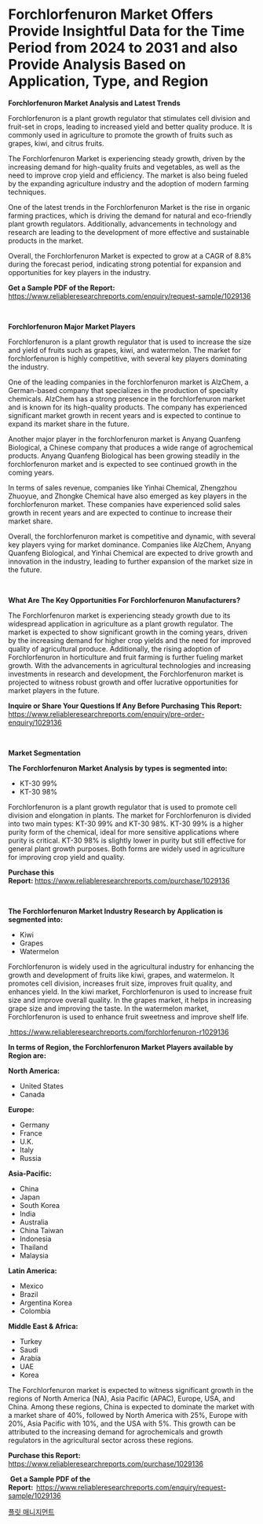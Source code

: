 <p><h1>Forchlorfenuron Market Offers Provide Insightful Data for the Time Period from 2024 to 2031 and also Provide Analysis Based on Application, Type, and Region</h1></p><p><strong>Forchlorfenuron Market Analysis and Latest Trends</strong></p>
<p><p>Forchlorfenuron is a plant growth regulator that stimulates cell division and fruit-set in crops, leading to increased yield and better quality produce. It is commonly used in agriculture to promote the growth of fruits such as grapes, kiwi, and citrus fruits.</p><p>The Forchlorfenuron Market is experiencing steady growth, driven by the increasing demand for high-quality fruits and vegetables, as well as the need to improve crop yield and efficiency. The market is also being fueled by the expanding agriculture industry and the adoption of modern farming techniques.</p><p>One of the latest trends in the Forchlorfenuron Market is the rise in organic farming practices, which is driving the demand for natural and eco-friendly plant growth regulators. Additionally, advancements in technology and research are leading to the development of more effective and sustainable products in the market.</p><p>Overall, the Forchlorfenuron Market is expected to grow at a CAGR of 8.8% during the forecast period, indicating strong potential for expansion and opportunities for key players in the industry.</p></p>
<p><strong>Get a Sample PDF of the Report:&nbsp;</strong> <a href="https://www.reliableresearchreports.com/enquiry/request-sample/1029136">https://www.reliableresearchreports.com/enquiry/request-sample/1029136</a></p>
<p>&nbsp;</p>
<p><strong>Forchlorfenuron Major Market Players</strong></p>
<p><p>Forchlorfenuron is a plant growth regulator that is used to increase the size and yield of fruits such as grapes, kiwi, and watermelon. The market for forchlorfenuron is highly competitive, with several key players dominating the industry.</p><p>One of the leading companies in the forchlorfenuron market is AlzChem, a German-based company that specializes in the production of specialty chemicals. AlzChem has a strong presence in the forchlorfenuron market and is known for its high-quality products. The company has experienced significant market growth in recent years and is expected to continue to expand its market share in the future.</p><p>Another major player in the forchlorfenuron market is Anyang Quanfeng Biological, a Chinese company that produces a wide range of agrochemical products. Anyang Quanfeng Biological has been growing steadily in the forchlorfenuron market and is expected to see continued growth in the coming years.</p><p>In terms of sales revenue, companies like Yinhai Chemical, Zhengzhou Zhuoyue, and Zhongke Chemical have also emerged as key players in the forchlorfenuron market. These companies have experienced solid sales growth in recent years and are expected to continue to increase their market share.</p><p>Overall, the forchlorfenuron market is competitive and dynamic, with several key players vying for market dominance. Companies like AlzChem, Anyang Quanfeng Biological, and Yinhai Chemical are expected to drive growth and innovation in the industry, leading to further expansion of the market size in the future.</p></p>
<p>&nbsp;</p>
<p><strong>What Are The Key Opportunities For Forchlorfenuron Manufacturers?</strong></p>
<p><p>The Forchlorfenuron market is experiencing steady growth due to its widespread application in agriculture as a plant growth regulator. The market is expected to show significant growth in the coming years, driven by the increasing demand for higher crop yields and the need for improved quality of agricultural produce. Additionally, the rising adoption of Forchlorfenuron in horticulture and fruit farming is further fueling market growth. With the advancements in agricultural technologies and increasing investments in research and development, the Forchlorfenuron market is projected to witness robust growth and offer lucrative opportunities for market players in the future.</p></p>
<p><strong>Inquire or Share Your Questions If Any Before Purchasing This Report:</strong> <a href="https://www.reliableresearchreports.com/enquiry/pre-order-enquiry/1029136">https://www.reliableresearchreports.com/enquiry/pre-order-enquiry/1029136</a></p>
<p>&nbsp;</p>
<p><strong>Market Segmentation</strong></p>
<p><strong>The Forchlorfenuron Market Analysis by types is segmented into:</strong></p>
<p><ul><li>KT-30 99%</li><li>KT-30 98%</li></ul></p>
<p><p>Forchlorfenuron is a plant growth regulator that is used to promote cell division and elongation in plants. The market for Forchlorfenuron is divided into two main types: KT-30 99% and KT-30 98%. KT-30 99% is a higher purity form of the chemical, ideal for more sensitive applications where purity is critical. KT-30 98% is slightly lower in purity but still effective for general plant growth purposes. Both forms are widely used in agriculture for improving crop yield and quality.</p></p>
<p><strong>Purchase this Report:&nbsp;</strong><a href="https://www.reliableresearchreports.com/purchase/1029136">https://www.reliableresearchreports.com/purchase/1029136</a></p>
<p>&nbsp;</p>
<p><strong>The Forchlorfenuron Market Industry Research by Application is segmented into:</strong></p>
<p><ul><li>Kiwi</li><li>Grapes</li><li>Watermelon</li></ul></p>
<p><p>Forchlorfenuron is widely used in the agricultural industry for enhancing the growth and development of fruits like kiwi, grapes, and watermelon. It promotes cell division, increases fruit size, improves fruit quality, and enhances yield. In the kiwi market, Forchlorfenuron is used to increase fruit size and improve overall quality. In the grapes market, it helps in increasing grape size and improving the taste. In the watermelon market, Forchlorfenuron is used to enhance fruit sweetness and improve shelf life.</p></p>
<p><a href="https://www.reliableresearchreports.com/forchlorfenuron-r1029136">&nbsp;https://www.reliableresearchreports.com/forchlorfenuron-r1029136</a></p>
<p><strong>In terms of Region, the Forchlorfenuron Market Players available by Region are:</strong></p>
<p>
    <p> <strong> North America: </strong>
        <ul>
            <li>United States</li>
            <li>Canada</li>
        </ul>
        </p> 
    <p> <strong> Europe: </strong>
        <ul>
            <li>Germany</li>
            <li>France</li>
            <li>U.K.</li>
            <li>Italy</li>
            <li>Russia</li>
        </ul>
        </p> 
    <p> <strong> Asia-Pacific: </strong>
        <ul>
            <li>China</li>
            <li>Japan</li>
            <li>South Korea</li>
            <li>India</li>
            <li>Australia</li>
            <li>China Taiwan</li>
            <li>Indonesia</li>
            <li>Thailand</li>
            <li>Malaysia</li>
        </ul>
        </p> 
    <p> <strong> Latin America: </strong>
        <ul>
            <li>Mexico</li>
            <li>Brazil</li>
            <li>Argentina Korea</li>
            <li>Colombia</li>
        </ul>
        </p> 
    <p> <strong> Middle East & Africa: </strong>
        <ul>
            <li>Turkey</li>
            <li>Saudi</li>
            <li>Arabia</li>
            <li>UAE</li>
            <li>Korea</li>
        </ul>
    </p>
    </p>
<p><p>The Forchlorfenuron market is expected to witness significant growth in the regions of North America (NA), Asia Pacific (APAC), Europe, USA, and China. Among these regions, China is expected to dominate the market with a market share of 40%, followed by North America with 25%, Europe with 20%, Asia Pacific with 10%, and the USA with 5%. This growth can be attributed to the increasing demand for agrochemicals and growth regulators in the agricultural sector across these regions.</p></p>
<p><strong>Purchase this Report: </strong><a href="https://www.reliableresearchreports.com/purchase/1029136">https://www.reliableresearchreports.com/purchase/1029136</a></p>
<p>&nbsp;<strong>Get a Sample PDF of the Report:&nbsp;&nbsp;</strong><a href="https://www.reliableresearchreports.com/enquiry/request-sample/1029136">https://www.reliableresearchreports.com/enquiry/request-sample/1029136</a></p>
<p><strong></strong></p>
<p><p><a href="https://github.com/CarmellaLang1/Market-Research-Report-List-1/blob/main/636636278588.md">플릿 매니지먼트</a></p></p>